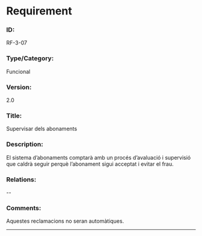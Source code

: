 # Requirement

### ID:
RF-3-07

### Type/Category:
Funcional

### Version:
2.0

### Title:
Supervisar dels abonaments

### Description:
El sistema d’abonaments comptarà amb un procés d’avaluació i supervisió que caldrà seguir perquè l’abonament sigui acceptat i evitar el frau. 

### Relations:
--

### Comments:
Aquestes reclamacions no seran automàtiques.

---